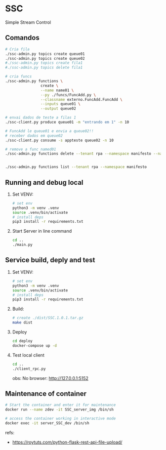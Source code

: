 # SSC
Simple Stream Control

## Comandos 
```bash
# Cria fila 
./ssc-admin.py topics create queue01
./ssc-admin.py topics create queue02
#./ssc-admin.py topics create fila1
#./ssc-admin.py topics delete fila1

# cria funcs
./ssc-admin.py functions \
                create \
                --name name01 \
                --py ./funcs/FuncAdd.py \
                --classname externo.FuncAdd.FuncAdd \
                --inputs queue01 \
                --output queue02

# envai dados de teste a filas 1
./ssc-client.py produce queue01 -m "entrando em 1" -n 10

# FuncAdd le queue01 e envia a queue02!!
# receber dados em queue02
./ssc-client.py consume -s appteste queue02 -n 10

# remove a func named01
./ssc-admin.py functions delete --tenant rpa --namespace manifesto --name name01


./ssc-admin.py functions list --tenant rpa --namespace manifesto
```



## Running and debug local
1. Set VENV:
    ```bash
    # set env
    python3 -m venv .venv
    source .venv/bin/activate
    # install deps
    pip3 install -r requirements.txt
    ```

2. Start Server in line command
    ```bash
    cd ..
    ./main.py
    ```

## Service build, deply and test
1. Set VENV:
    ```bash
    # set env
    python3 -m venv .venv
    source .venv/bin/activate
    # install deps
    pip3 install -r requirements.txt
    ```

2. Build:
    ```bash
    # create ./dist/SSC.1.0.1.tar.gz
    make dist
    ```

3. Deploy
    ```bash
    cd deploy
    docker-compose up -d
    ```

4. Test local client
    ```bash
    cd ..
    ./client_rpc.py
    ```
    obs: No browser: http://127.0.0.1:5152 

## Maintenance of container
```bash
# Start the container and enter it for maintenance
docker run --name zdev -it SSC_server_img /bin/sh

# access the container working in interactive mode
docker exec -it server_SSC_dev /bin/sh
```

refs: 
- https://roytuts.com/python-flask-rest-api-file-upload/
